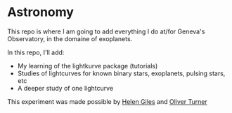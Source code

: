 # Astronomy

This repo is where I am going to add everything I do at/for Geneva's Observatory, in the domaine of exoplanets.

In this repo, I'll add:
 -  My learning of the lightkurve package (tutorials)
 -  Studies of lightcurves for known binary stars, exoplanets, pulsing stars, etc
 -  A deeper study of one lightcurve
 
 This experiment was made possible by [Helen Giles](https://www.helengiles.com/) and [Oliver Turner](http://nccr-planets.ch/team/turner-oliver-dr/)
